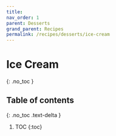 ```yaml
---
title: 
nav_order: 1
parent: Desserts
grand_parent: Recipes
permalink: /recipes/desserts/ice-cream
---
```


# Ice Cream
{: .no_toc }

## Table of contents
{: .no_toc .text-delta }

1. TOC
{:toc}
